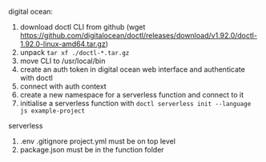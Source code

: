 digital ocean:
1) download doctl CLI from github (wget https://github.com/digitalocean/doctl/releases/download/v1.92.0/doctl-1.92.0-linux-amd64.tar.gz)
2) unpack `tar xf ./doctl-*.tar.gz`
3) move CLI to /usr/local/bin
4) create an auth token in digital ocean web interface and authenticate with doctl
5) connect with auth context
6) create a new namespace for a serverless function and connect to it
7) initialise a serverless function with `doctl serverless init --language js example-project`

serverless
1) .env .gitignore project.yml must be on top level
2) package.json must be in the function folder